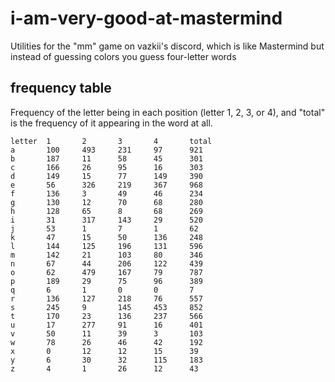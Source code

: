 # i-am-very-good-at-mastermind

Utilities for the "mm" game on vazkii's discord, which is like Mastermind but instead of guessing colors you guess four-letter words

## frequency table

Frequency of the letter being in each position (letter 1, 2, 3, or 4), and "total" is the frequency of it appearing in the word at all.

```console
letter  1       2       3       4       total
a       100     493     231     97      921
b       187     11      58      45      301
c       166     26      95      16      303
d       149     15      77      149     390
e       56      326     219     367     968
f       136     3       49      46      234
g       130     12      70      68      280
h       128     65      8       68      269
i       31      317     143     29      520
j       53      1       7       1       62 
k       47      15      50      136     248
l       144     125     196     131     596
m       142     21      103     80      346
n       67      44      206     122     439
o       62      479     167     79      787
p       189     29      75      96      389
q       6       1       0       0       7  
r       136     127     218     76      557
s       245     9       145     453     852
t       170     23      136     237     566
u       17      277     91      16      401
v       50      11      39      3       103
w       78      26      46      42      192
x       0       12      12      15      39 
y       6       30      32      115     183
z       4       1       26      12      43
```